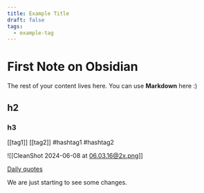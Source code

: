 ```yaml
---
title: Example Title
draft: false
tags:
  - example-tag
---
```


# First Note on Obsidian

 
The rest of your content lives here. You can use **Markdown** here :)
## h2
### h3
[[tag1]]
[[tag2]]
#hashtag1
#hashtag2


![[CleanShot 2024-06-08 at 06.03.16@2x.png]]

[Daily quotes](https://www.brainyquote.com/quote_of_the_day)


We are just starting to see some changes.
